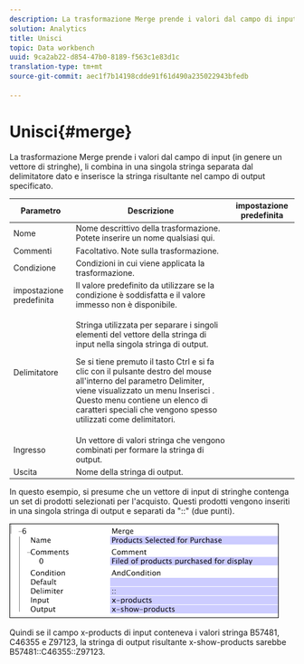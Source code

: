 ```yaml
---
description: La trasformazione Merge prende i valori dal campo di input (in genere un vettore di stringhe), li combina in una singola stringa separata dal delimitatore dato e inserisce la stringa risultante nel campo di output specificato.
solution: Analytics
title: Unisci
topic: Data workbench
uuid: 9ca2ab22-d854-47b0-8189-f563c1e83d1c
translation-type: tm+mt
source-git-commit: aec1f7b14198cdde91f61d490a235022943bfedb

---
```



# Unisci{#merge}

La trasformazione Merge prende i valori dal campo di input (in genere un vettore di stringhe), li combina in una singola stringa separata dal delimitatore dato e inserisce la stringa risultante nel campo di output specificato.

<table id="table_2458E008C9A14B31A774E6819D07E9BE"> 
 <thead> 
  <tr> 
   <th colname="col1" class="entry"> Parametro </th> 
   <th colname="col2" class="entry"> Descrizione </th> 
   <th colname="col3" class="entry"> impostazione predefinita </th> 
  </tr> 
 </thead>
 <tbody> 
  <tr> 
   <td colname="col1"> Nome </td> 
   <td colname="col2"> Nome descrittivo della trasformazione. Potete inserire un nome qualsiasi qui. </td> 
   <td colname="col3"></td> 
  </tr> 
  <tr> 
   <td colname="col1"> Commenti </td> 
   <td colname="col2"> Facoltativo. Note sulla trasformazione. </td> 
   <td colname="col3"></td> 
  </tr> 
  <tr> 
   <td colname="col1"> Condizione </td> 
   <td colname="col2"> Condizioni in cui viene applicata la trasformazione. </td> 
   <td colname="col3"></td> 
  </tr> 
  <tr> 
   <td colname="col1"> impostazione predefinita </td> 
   <td colname="col2"> Il valore predefinito da utilizzare se la condizione è soddisfatta e il valore immesso non è disponibile. </td> 
   <td colname="col3"></td> 
  </tr> 
  <tr> 
   <td colname="col1"> Delimitatore </td> 
   <td colname="col2"> <p>Stringa utilizzata per separare i singoli elementi del vettore della stringa di input nella singola stringa di output. </p> <p> Se si tiene premuto il tasto Ctrl e si fa clic con il pulsante destro del mouse all'interno del parametro Delimiter, viene visualizzato un menu <span class="wintitle"> Inserisci</span> . Questo menu contiene un elenco di caratteri speciali che vengono spesso utilizzati come delimitatori. </p> </td> 
   <td colname="col3"></td> 
  </tr> 
  <tr> 
   <td colname="col1"> Ingresso </td> 
   <td colname="col2"> Un vettore di valori stringa che vengono combinati per formare la stringa di output. </td> 
   <td colname="col3"></td> 
  </tr> 
  <tr> 
   <td colname="col1"> Uscita </td> 
   <td colname="col2"> Nome della stringa di output. </td> 
   <td colname="col3"></td> 
  </tr> 
 </tbody> 
</table>

In questo esempio, si presume che un vettore di input di stringhe contenga un set di prodotti selezionati per l&#39;acquisto. Questi prodotti vengono inseriti in una singola stringa di output e separati da &quot;::&quot; (due punti).

![](assets/cfg_TransformationType_Merge.png)

Quindi se il campo x-products di input conteneva i valori stringa B57481, C46355 e Z97123, la stringa di output risultante x-show-products sarebbe B57481::C46355::Z97123.
